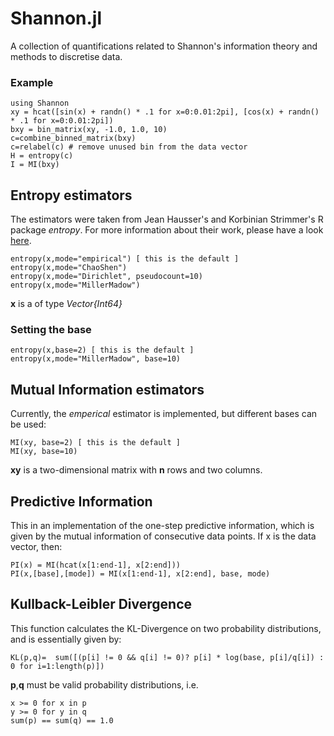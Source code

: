 # Shannon.jl
A collection of quantifications related to Shannon's information theory and methods to discretise data.

### Example

    using Shannon
    xy = hcat([sin(x) + randn() * .1 for x=0:0.01:2pi], [cos(x) + randn() * .1 for x=0:0.01:2pi])
    bxy = bin_matrix(xy, -1.0, 1.0, 10)
    c=combine_binned_matrix(bxy)
    c=relabel(c) # remove unused bin from the data vector
    H = entropy(c)
    I = MI(bxy)
    
## Entropy estimators
The estimators were taken from Jean Hausser's and Korbinian Strimmer's R package _entropy_. For more information about their work, please have a look [here](http://cran.r-project.org/web/packages/entropy/index.html).

    entropy(x,mode="empirical") [ this is the default ]
    entropy(x,mode="ChaoShen")
    entropy(x,mode="Dirichlet", pseudocount=10)
    entropy(x,mode="MillerMadow")

**x** is a of type *Vector{Int64}*

### Setting the base

    entropy(x,base=2) [ this is the default ]
    entropy(x,mode="MillerMadow", base=10)
    
## Mutual Information estimators
Currently, the _emperical_ estimator is implemented, but different bases can be used:

    MI(xy, base=2) [ this is the default ]
    MI(xy, base=10)

**xy** is a two-dimensional matrix with **n** rows and two columns.

## Predictive Information
This in an implementation of the one-step predictive information, which is given by the mutual information of consecutive data points. If x is the data vector, then:

    PI(x) = MI(hcat(x[1:end-1], x[2:end]))
    PI(x,[base],[mode]) = MI(x[1:end-1], x[2:end], base, mode)
    
## Kullback-Leibler Divergence
This function calculates the KL-Divergence on two probability distributions, and is essentially given by:

    KL(p,q)=  sum([(p[i] != 0 && q[i] != 0)? p[i] * log(base, p[i]/q[i]) : 0 for i=1:length(p)])

**p**,**q** must be valid probability distributions, i.e.

    x >= 0 for x in p
    y >= 0 for y in q
    sum(p) == sum(q) == 1.0
